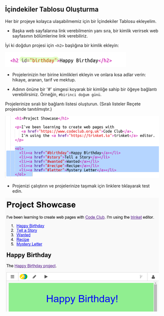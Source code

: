 ## İçindekiler Tablosu Oluşturma

Her bir projeye kolayca ulaşabilmemiz için bir İçindekiler Tablosu ekleyelim.

+ Başka web sayfalarına link verebilmenin yanı sıra, bir kimlik verirsek web sayfasının bölümlerine link verebiliriz. 

İyi ki doğdun projesi için `<h2>` başlığına bir kimlik ekleyin:

![ekran görüntüsü](images/showcase-id.png)

+ Projelerinizin her birine kimlikleri ekleyin ve onlara kısa adlar verin: hikaye, aranan, tarif ve mektup.

+ Adının önüne bir '#' simgesi koyarak bir kimliğe sahip bir öğeye bağlantı verebilirsiniz. Örneğin, `#birinci doğum günü`.

Projelerinize sıralı bir bağlantı listesi oluşturun. (Sıralı listeler Reçete projesinde tanıtılmıştır.)

![ekran görüntüsü](images/showcase-list.png)

+ Projenizi çalıştırın ve projelerinize taşımak için linklere tıklayarak test edin. 

![ekran görüntüsü](images/showcase-list-output.png)